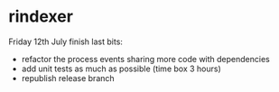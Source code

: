 # rindexer

Friday 12th July finish last bits:
- refactor the process events sharing more code with dependencies
- add unit tests as much as possible (time box 3 hours)
- republish release branch
